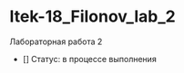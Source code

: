# Itek-18_Filonov_lab_2
Лабораторная работа 2
- [] Статус: в процессе выполнения                        
